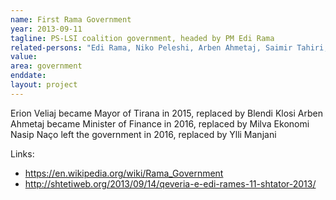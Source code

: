 ```yaml
---
name: First Rama Government
year: 2013-09-11
tagline: PS-LSI coalition government, headed by PM Edi Rama
related-persons: "Edi Rama, Niko Peleshi, Arben Ahmetaj, Saimir Tahiri, Erion Veliaj, Eglantina Gjermeni, Lindita Nikolla, Nasip Naço, Milena Harito, Mirela Kumbaro, Ditmir Bushati, Milva Ekonomi, Ylli Manjani, Damian Gjiknuri, Edmond Panariti, Lefter Koka"
value:
area: government
enddate:
layout: project
---
```


Erion Veliaj became Mayor of Tirana in 2015, replaced by Blendi Klosi
Arben Ahmetaj became Minister of Finance in 2016, replaced by Milva Ekonomi
Nasip Naço left the government in 2016, replaced by Ylli Manjani

Links:
* <https://en.wikipedia.org/wiki/Rama_Government>
* <http://shtetiweb.org/2013/09/14/qeveria-e-edi-rames-11-shtator-2013/>
